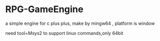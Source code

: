 # RPG-GameEngine
a simple engine for c plus plus, make by mingw64 , platform is window


need tool=Msys2 to support linux commands,only 64bit
